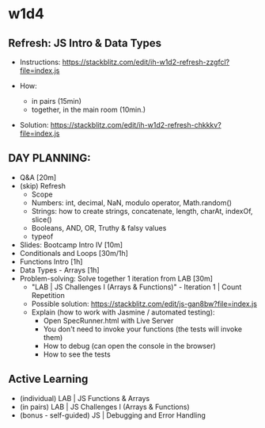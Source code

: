 
# w1d4



<!-- Status: ready -->



<!-- 

@LT: 
- today's lab includes a lot of problem solving
- solve together at least 1 or 2 iterations from the lab

-->




## Refresh: JS Intro & Data Types

<!-- typeof, data types, first-class functions... -->

- Instructions: https://stackblitz.com/edit/ih-w1d2-refresh-zzgfcl?file=index.js

- How: 
  - in pairs (15min)
  - together, in the main room (10min.)

- Solution: https://stackblitz.com/edit/ih-w1d2-refresh-chkkkv?file=index.js





## DAY PLANNING:

- Q&A [20m]
- (skip) Refresh
  - Scope
  - Numbers: int, decimal, NaN, modulo operator, Math.random()
  - Strings: how to create strings, concatenate, length, charAt, indexOf, slice()
  - Booleans, AND, OR, Truthy & falsy values
  - typeof
- Slides: Bootcamp Intro IV [10m]
- Conditionals and Loops [30m/1h]
- Functions Intro [1h]
- Data Types - Arrays [1h]
- Problem-solving: Solve together 1 iteration from LAB [30m]
  - "LAB | JS Challenges I (Arrays & Functions)" - Iteration 1 | Count Repetition
  - Possible solution: https://stackblitz.com/edit/js-gan8bw?file=index.js
  - Explain (how to work with Jasmine / automated testing): 
    - Open SpecRunner.html with Live Server
    - You don't need to invoke your functions (the tests will invoke them)
    - How to debug (can open the console in the browser)
    - How to see the tests



## Active Learning

- (individual) LAB | JS Functions & Arrays
- (in pairs) LAB | JS Challenges I (Arrays & Functions)
- (bonus - self-guided) JS | Debugging and Error Handling

<!-- 

@LT: these are the first labs with Jasmine. 

Explain (ideally, do a quick DEMO):
- how they can run the tests 
  - open SpecRunner.html with "Live Server"
- how they can debug / console.log 
- where they can see the file with the tests 

-->

